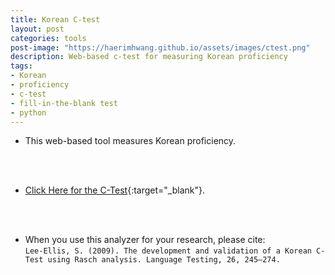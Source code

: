 ```yaml
---
title: Korean C-test
layout: post
categories: tools
post-image: "https://haerimhwang.github.io/assets/images/ctest.png"
description: Web-based c-test for measuring Korean proficiency
tags:
- Korean
- proficiency
- c-test
- fill-in-the-blank test
- python
---
```


* This web-based tool measures Korean proficiency. 
<br>
<br>

* [Click Here for the C-Test](http://yayhaerim.pythonanywhere.com/){:target="_blank"}. 
<br>
<br>

* When you use this analyzer for your research, please cite:  
  `Lee-Ellis, S. (2009). The development and validation of a Korean C-Test using Rasch analysis. Language Testing, 26, 245–274.`  
    
